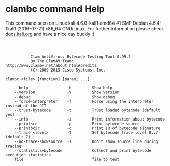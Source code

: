 # clambc command Help

 This command seen on Linux kali 4.6.0-kali1-amd64 #1 SMP Debian 4.6.4-1kali1 (2016-07-21) x86_64 GNU/Linux. For further information please check [docs.kali.org](docs.kali.org) and have a nice day buddy ;) 

~~~



           Clam AntiVirus: Bytecode Testing Tool 0.99.2
           By The ClamAV Team: http://www.clamav.net/about.html#credits
           (C) 2009-2015 Cisco Systems, Inc.

clambc <file> [function] [param1 ...]

    --help                 -h         Show help
    --version              -V         Show version
    --debug                           Show debug
    --force-interpreter    -f         Force using the interpreter instead of the JIT
    --trust-bytecode       -t         Trust loaded bytecode (default yes)
    --info                 -i         Print information about bytecode
    --printsrc             -p         Print bytecode source
    --printbcir            -c         Print IR of bytecode signature
    --trace <level>        -T         Set bytecode trace level 0..7 (default 7)
    --no-trace-showsource  -s         Don't show source line during tracing
    --statistics=bytecode             Collect and print bytecode execution statistics
    file                              file to test


~~~
